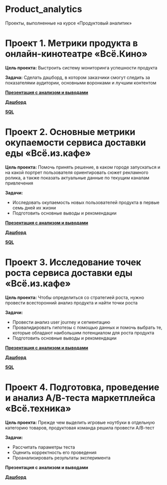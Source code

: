 # Product_analytics
Проекты, выполненные на курсе «Продуктовый аналитик»

# Проект 1. Метрики продукта в онлайн-кинотеатре «Всё.Кино»

**Цель проекта:** Выстроить систему мониторинга успешности продукта

**Задача:** Сделать дашборд, в котором заказчики смогут следить за показателями аудитории, основными воронками и лучшим контентом

**[Презентация с анализом и выводами](https://drive.google.com/file/d/1m8v97dy97KSkNg_VMNfn2eftcdBYd9GU/view?usp=sharing)**

**[Дашборд](https://public.tableau.com/app/profile/.72538875/viz/DashboardMetricsPA/Dashboard2)**

**[SQL](https://github.com/KristinaPozdniakova/Product_analytics/tree/main/project_1)**


# Проект 2. **Основные метрики окупаемости сервиса доставки еды «Всё.из.кафе»**

**Цель проекта:** Помочь принять решение, в каком городе запускаться и на какой портрет пользователя ориентировать сюжет рекламного ролика, а также показать актуальные данные по текущим каналам привлечения

**Задачи:** 

- Исследовать окупаемость новых пользователей продукта в первые семь дней их жизни
- Подготовить основные выводы и рекомендации

**[Презентация с анализом и выводами](https://drive.google.com/file/d/1mMuFD1icl66zyVCQkYYEyF86W7OQsxpl/view?usp=sharing)**

**[Дашборд](https://public.tableau.com/app/profile/.72538875/viz/Keymetricsforthepaybackofafooddeliveryservice/Dashboard2)**

**[SQL](https://github.com/KristinaPozdniakova/Product_analytics/tree/main/project_2)**


# Проект 3. **Исследование точек роста сервиса доставки еды «Всё.из.кафе»**

**Цель проекта:** Чтобы определиться со стратегией роста, нужно провести всесторонний анализ продукта и найти точки роста

**Задачи:** 

- Провести анализ user journey и сегментацию
- Провалидировать гипотезы с помощью данных и помочь выбрать те, которые обладают наибольшим потенциалом для роста продукта
- Подготовить основные выводы и рекомендации

**[Презентация с анализом и выводами](https://drive.google.com/file/d/14o2okUklOwO6YeeZV4J-9fx1ExN3GcoH/view?usp=sharing)**

**[Дашборд](https://public.tableau.com/app/profile/.72538875/viz/Dashboardwithuserjourney/userjourney_1)**

**[SQL](https://github.com/KristinaPozdniakova/Product_analytics/tree/main/project_3)**


# Проект 4. **Подготовка, проведение и анализ А/В-теста маркетплейса «Всё.техника»**

**Цель проекта:** Прежде чем выделить игровые ноутбуки в отдельную категорию товаров, продуктовая команда решила провести А/В-тест

**Задачи:** 

- Рассчитать параметры теста
- Оценить корректность его проведения
- Проанализировать результаты эксперимента

**Презентация с анализом и выводами**

**[Дашборд](https://public.tableau.com/app/profile/.72538875/viz/ABtest_16851100148800/sheet19?publish=yes)** 




